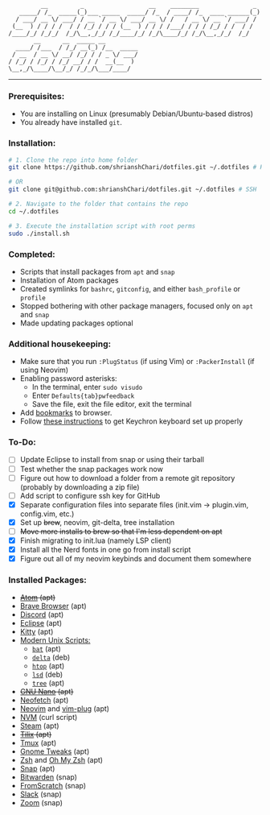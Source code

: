 <!--- Funny big text thanks to figlet --->
```
         __         _                  __    ________               _
   _____/ /_  _____(_)___ _____  _____/ /_  / ____/ /_  ____ ______(_)
  / ___/ __ \/ ___/ / __ `/ __ \/ ___/ __ \/ /   / __ \/ __ `/ ___/ /
 (__  ) / / / /  / / /_/ / / / (__  ) / / / /___/ / / / /_/ / /  / /
/____/_/ /_/_/  /_/\__,_/_/ /_/____/_/ /_/\____/_/ /_/\__,_/_/  /_/
       __      __  _____ __
  ____/ /___  / /_/ __(_) /__  _____
 / __  / __ \/ __/ /_/ / / _ \/ ___/
/ /_/ / /_/ / /_/ __/ / /  __(__  )
\__,_/\____/\__/_/ /_/_/\___/____/
```
<hr>

### Prerequisites:
- You are installing on Linux (presumably Debian/Ubuntu-based distros)
- You already have installed `git`.

### Installation:
```bash
# 1. Clone the repo into home folder
git clone https://github.com/shrianshChari/dotfiles.git ~/.dotfiles # HTTPS

# OR
git clone git@github.com:shrianshChari/dotfiles.git ~/.dotfiles # SSH

# 2. Navigate to the folder that contains the repo
cd ~/.dotfiles

# 3. Execute the installation script with root perms
sudo ./install.sh
```

### Completed:
- Scripts that install packages from `apt` and `snap`
- Installation of Atom packages
- Created symlinks for `bashrc`, `gitconfig`, and either `bash_profile` or `profile`
- Stopped bothering with other package managers, focused only on `apt` and `snap`
- Made updating packages optional

### Additional housekeeping:
- Make sure that you run `:PlugStatus` (if using Vim) or `:PackerInstall` (if using Neovim)
- Enabling password asterisks:
  - In the terminal, enter `sudo visudo`
  - Enter `Defaults{tab}pwfeedback`
  - Save the file, exit the file editor, exit the terminal
- Add [bookmarks](https://gist.github.com/shrianshChari/791f5cb4422b0a9b4b4d2b7229e318e3#file-bookmarks-html) to browser.
- Follow [these instructions](https://gist.github.com/andrebrait/961cefe730f4a2c41f57911e6195e444) to get Keychron keyboard set up properly

### To-Do: ###
- [ ] Update Eclipse to install from snap or using their tarball
- [ ] Test whether the snap packages work now
- [ ] Figure out how to download a folder from a remote git repository (probably by downloading a zip file)
- [ ] Add script to configure ssh key for GitHub
- [x] Separate configuration files into separate files (init.vim -> plugin.vim, config.vim, etc.)
- [x] Set up ~~brew~~, neovim, git-delta, tree installation
- [ ] ~~Move more installs to brew so that I'm less dependent on apt~~
- [x] Finish migrating to init.lua (namely LSP client)
- [x] Install all the Nerd fonts in one go from install script
- [x] Figure out all of my neovim keybinds and document them somewhere

### Installed Packages: ###
- ~~[Atom](https://atom.io "Retired because of Neovim") (apt)~~
- [Brave Browser](https://brave.com) (apt)
- [Discord](https://discord.com) (apt)
- [Eclipse](https://eclipse.org) (apt)
- [Kitty](https://sw.kovidgoyal.net/kitty/) (apt)
- [Modern Unix Scripts:](https://github.com/ibraheemdev/modern-unix)
  - [`bat`](https://github.com/sharkdp/bat) (apt)
  - [`delta`](https://github.com/dandavison/delta) (deb)
  - [`htop`](https://htop.dev/) (apt)
  - [`lsd`](https://github.com/Peltoche/lsd) (deb)
  - [`tree`](http://mama.indstate.edu/users/ice/tree/) (apt)
- ~~[GNU Nano](https://nano-editor.org "Rendered obsolete in the face of Neovim") (apt)~~
- [Neofetch](https://github.com/dylanaraps/neofetch) (apt)
- [Neovim](https://neovim.io "Configuration now supports regular vi") and [vim-plug](https://github.com/junegunn/vim-plug "Plugin manager for Neovim") (apt)
- [NVM](https://github.com/nvm-sh/nvm) (curl script)
- [Steam](https://store.steampowered.com) (apt)
- ~~[Tilix](https://gnunn1.github.io/tilix-web/ "Switched to using Kitty as my terminal emulator") (apt)~~
- [Tmux](https://tmux.github.io/) (apt)
- [Gnome Tweaks](https://wiki.gnome.org/Apps/Tweaks) (apt)
- [Zsh](http://zsh.sourceforge.net) and [Oh My Zsh](https://ohmyz.sh/ "Plugin manager for zsh") (apt)
- [Snap](https://snapcraft.io) (apt)
- [Bitwarden](https://bitwarden.com) (snap)
- [FromScratch](https://fromscratch.rocks) (snap)
- [Slack](https://slack.com) (snap)
- [Zoom](https://zoom.us) (snap)
